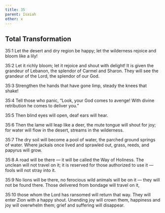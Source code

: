 ```yaml
---
title: 35
parent: Isaiah
other: x
---
```


## Total Transformation


<a name="35:1">35:1</a> Let the desert and dry region be happy;
let the wilderness rejoice and bloom like a lily!

<a name="35:2">35:2</a> Let it richly bloom;
let it rejoice and shout with delight!
It is given the grandeur of Lebanon,
the splendor of Carmel and Sharon.
They will see the grandeur of the Lord,
the splendor of our God.

<a name="35:3">35:3</a> Strengthen the hands that have gone limp,
steady the knees that shake!

<a name="35:4">35:4</a> Tell those who panic,
“Look, your God comes to avenge!
With divine retribution he comes to deliver you.”

<a name="35:5">35:5</a> Then blind eyes will open,
deaf ears will hear.

<a name="35:6">35:6</a> Then the lame will leap like a deer,
the mute tongue will shout for joy;
for water will flow in the desert,
streams in the wilderness.

<a name="35:7">35:7</a> The dry soil will become a pool of water,
the parched ground springs of water.
Where jackals once lived and sprawled out,
grass, reeds, and papyrus will grow.

<a name="35:8">35:8</a> A road will be there — 
it will be called the Way of Holiness.
The unclean will not travel on it;
it is reserved for those authorized to use it — 
fools will not stray into it.

<a name="35:9">35:9</a> No lions will be there,
no ferocious wild animals will be on it — 
they will not be found there.
Those delivered from bondage will travel on it,

<a name="35:10">35:10</a> those whom the Lord has ransomed will return that way.
They will enter Zion with a happy shout.
Unending joy will crown them,
happiness and joy will overwhelm them;
grief and suffering will disappear.